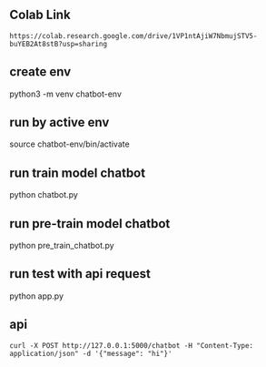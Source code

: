 ## Colab Link

```
https://colab.research.google.com/drive/1VP1ntAjiW7NbmujSTV5-buYEB2At8stB?usp=sharing
```

## create env

python3 -m venv chatbot-env

## run by active env

source chatbot-env/bin/activate

## run train model chatbot

python chatbot.py

## run pre-train model chatbot

python pre_train_chatbot.py

## run test with api request

python app.py

## api

```
curl -X POST http://127.0.0.1:5000/chatbot -H "Content-Type: application/json" -d '{"message": "hi"}'
```
